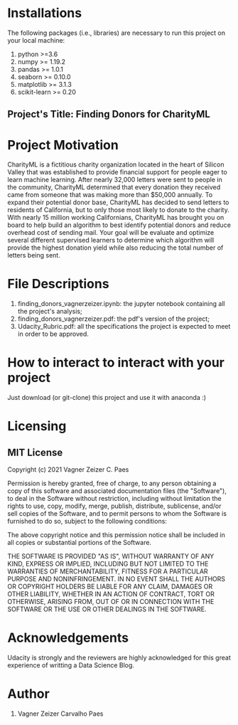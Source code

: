 # Installations

The following packages (i.e., libraries) are necessary to run this project on your local machine:

1. python >=3.6
2. numpy >= 1.19.2
3. pandas >= 1.0.1
4. seaborn >= 0.10.0
5. matplotlib >= 3.1.3
6. scikit-learn >= 0.20

## Project's Title: Finding Donors for CharityML


# Project Motivation

CharityML is a fictitious charity organization located in the heart of Silicon Valley that was established to provide financial support for people eager to learn machine learning. 
After nearly 32,000 letters were sent to people in the community, CharityML determined that every donation they received came from someone that was making more than $50,000 annually. 
To expand their potential donor base, CharityML has decided to send letters to residents of California, but to only those most likely to donate to the charity. 
With nearly 15 million working Californians, CharityML has brought you on board to help build an algorithm to best identify potential donors and reduce overhead cost of sending mail. 
Your goal will be evaluate and optimize several different supervised learners to determine which algorithm will provide the highest donation yield while also reducing the total number of letters being sent.



# File Descriptions

1. finding_donors_vagnerzeizer.ipynb: the jupyter notebook containing all the project's analysis;
2. finding_donors_vagnerzeizer.pdf: the pdf's version of the project;
3. Udacity_Rubric.pdf: all the specifications the project is expected to meet in order to be approved.


# How to interact to interact with your project

Just download (or git-clone) this project and use it with anaconda :)


# Licensing

## MIT License

Copyright (c) 2021 Vagner Zeizer C. Paes

Permission is hereby granted, free of charge, to any person obtaining a copy
of this software and associated documentation files (the "Software"), to deal
in the Software without restriction, including without limitation the rights
to use, copy, modify, merge, publish, distribute, sublicense, and/or sell
copies of the Software, and to permit persons to whom the Software is
furnished to do so, subject to the following conditions:

The above copyright notice and this permission notice shall be included in all
copies or substantial portions of the Software.

THE SOFTWARE IS PROVIDED "AS IS", WITHOUT WARRANTY OF ANY KIND, EXPRESS OR
IMPLIED, INCLUDING BUT NOT LIMITED TO THE WARRANTIES OF MERCHANTABILITY,
FITNESS FOR A PARTICULAR PURPOSE AND NONINFRINGEMENT. IN NO EVENT SHALL THE
AUTHORS OR COPYRIGHT HOLDERS BE LIABLE FOR ANY CLAIM, DAMAGES OR OTHER
LIABILITY, WHETHER IN AN ACTION OF CONTRACT, TORT OR OTHERWISE, ARISING FROM,
OUT OF OR IN CONNECTION WITH THE SOFTWARE OR THE USE OR OTHER DEALINGS IN THE
SOFTWARE.

# Acknowledgements

Udacity is strongly and the reviewers are highly acknowledged for this great experience of writting a Data Science Blog.


# Author

1. Vagner Zeizer Carvalho Paes

